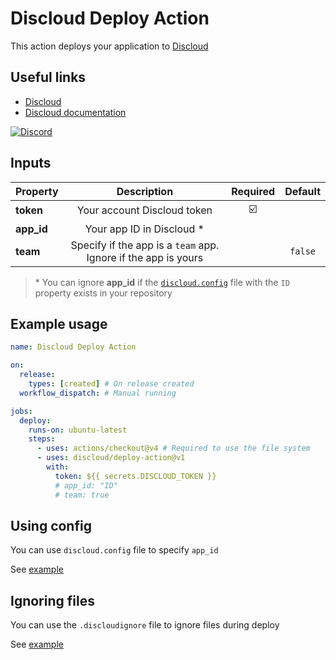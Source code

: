 # Discloud Deploy Action

This action deploys your application to [Discloud](https://discloud.com)

## Useful links

- [Discloud](https://discloud.com)
- [Discloud documentation](https://docs.discloud.com)

[![Discord](https://discord.com/api/guilds/584490943034425391/widget.png?style=banner2)](https://discord.gg/discloud)

## Inputs

| Property | Description | Required | Default |
| :- | :-: | :-: | :-: |
| **token** | Your account Discloud token | ☑️ | |
| **app_id** | Your app ID in Discloud * | | |
| **team** | Specify if the app is a `team` app. Ignore if the app is yours | | `false` |

> \* You can ignore **app_id** if the [`discloud.config`](./discloud.config) file with the `ID` property exists in your repository

## Example usage

```yml
name: Discloud Deploy Action

on:
  release:
    types: [created] # On release created
  workflow_dispatch: # Manual running

jobs:
  deploy:
    runs-on: ubuntu-latest
    steps:
      - uses: actions/checkout@v4 # Required to use the file system
      - uses: discloud/deploy-action@v1
        with:
          token: ${{ secrets.DISCLOUD_TOKEN }}
          # app_id: "ID"
          # team: true
```

## Using config

You can use `discloud.config` file to specify `app_id`

See [example](./discloud.config)

## Ignoring files

You can use the `.discloudignore` file to ignore files during deploy

See [example](./.discloudignore)
